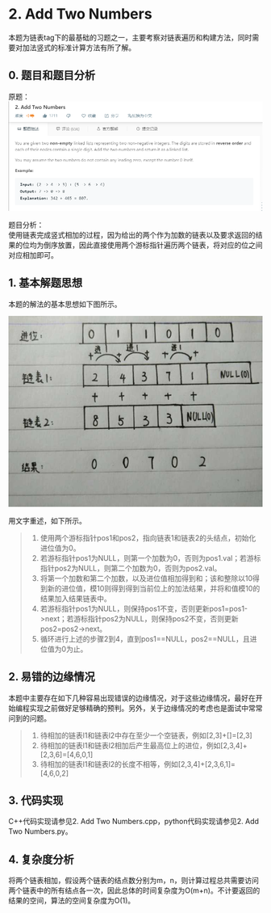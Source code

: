 # 2. Add Two Numbers

  本题为链表tag下的最基础的习题之一，主要考察对链表遍历和构建方法，同时需要对加法竖式的标准计算方法有所了解。
  
  ## 0. 题目和题目分析
  原题：  
  ![avatar](https://github.com/Happyxianyueveryday/Leetcode-Notebook/blob/master/Linked%20List/2.%20Add%20Two%20Numbers/QQ%E6%88%AA%E5%9B%BE20190222204217.png)
  
  题目分析：  
  使用链表完成竖式相加的过程，因为给出的两个作为加数的链表以及要求返回的结果的位均为倒序放置，因此直接使用两个游标指针遍历两个链表，将对应的位之间对应相加即可。
  
  ## 1. 基本解题思想
  本题的解法的基本思想如下图所示。
  
  ![avatar](https://github.com/Happyxianyueveryday/Leetcode-Notebook/blob/master/Linked%20List/2.%20Add%20Two%20Numbers/QQ%E5%9B%BE%E7%89%8720190222211515.jpg)
  
  用文字重述，如下所示。
  > 1. 使用两个游标指针pos1和pos2，指向链表1和链表2的头结点，初始化进位值为0。
  > 2. 若游标指针pos1为NULL，则第一个加数为0，否则为pos1.val；若游标指针pos2为NULL，则第二个加数为0，否则为pos2.val。
  > 3. 将第一个加数和第二个加数，以及进位值相加得到和；该和整除以10得到新的进位值，模10则得到得到当前位上的加法结果，并将和值模10的结果加入结果链表中。
  > 4. 若游标指针pos1为NULL，则保持pos1不变，否则更新pos1=pos1->next；若游标指针pos2为NULL，则保持pos2不变，否则更新pos2=pos2->next。
  > 5. 循环进行上述的步骤2到4，直到pos1==NULL，pos2==NULL，且进位值为0为止。
  
  
  
  ## 2. 易错的边缘情况
  本题中主要存在如下几种容易出现错误的边缘情况，对于这些边缘情况，最好在开始编程实现之前做好足够精确的预判。另外，关于边缘情况的考虑也是面试中常常问到的问题。
  
  > 1. 待相加的链表l1和链表l2中存在至少一个空链表，例如\[2,3]+\[]=\[2,3]
  > 2. 待相加的链表l1和链表l2相加后产生最高位上的进位，例如\[2,3,4]+\[2,3,6]=\[4,6,0,1]
  > 3. 待相加的链表l1和链表l2的长度不相等，例如\[2,3,4]+\[2,3,6,1]=\[4,6,0,2]
  
  ## 3. 代码实现
  C++代码实现请参见2. Add Two Numbers.cpp，python代码实现请参见2. Add Two Numbers.py。
  
  ## 4. 复杂度分析
  将两个链表相加，假设两个链表的结点数分别为m，n，则计算过程总共需要访问两个链表中的所有结点各一次，因此总体的时间复杂度为O(m+n)。不计要返回的结果的空间，算法的空间复杂度为O(1)。
  
  
